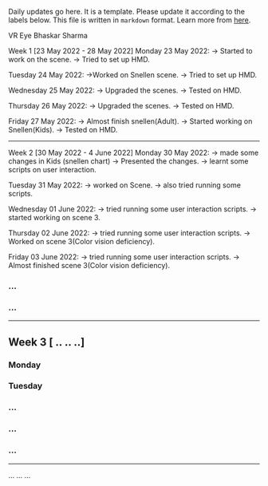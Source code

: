 Daily updates go here. It is a template. Please update it according to the labels below.
This file is written in `markdown` format. Learn more from [here](https://docs.github.com/en/get-started/writing-on-github/getting-started-with-writing-and-formatting-on-github/basic-writing-and-formatting-syntax).

VR Eye
Bhaskar Sharma

Week 1 [23 May 2022 - 28 May 2022]
Monday 23 May 2022:
    -> Started to work on the scene.
    -> Tried to set up HMD.

Tuesday 24 May 2022:
    ->Worked on Snellen scene.
    -> Tried to set up HMD.

Wednesday 25 May 2022:
    -> Upgraded the scenes.
    -> Tested on HMD.

Thursday 26 May 2022:
    -> Upgraded the scenes.
    -> Tested on HMD.

Friday 27 May 2022:
    -> Almost finish snellen(Adult).
    -> Started working on Snellen(Kids).
    -> Tested on HMD.

----
Week 2 [30 May 2022 - 4 June 2022]
Monday 30 May 2022:
    -> made some changes in Kids (snellen chart)
	-> Presented the changes.
	-> learnt some scripts on user interaction.
	
Tuesday 31 May 2022:
    -> worked on Scene.
    -> also tried running some scripts.

Wednesday 01 June 2022:
    -> tried running some user interaction scripts.
    -> started working on scene 3.
    
Thursday 02 June 2022:
    -> tried running some user interaction scripts.
    -> Worked on scene 3(Color vision deficiency).
    
Friday 03 June 2022:
    -> tried running some user interaction scripts.
    -> Almost finished scene 3(Color vision deficiency).
    
### ...
### ...

----
## Week 3 [ .. .. ..]
### Monday
### Tuesday
### ...
### ...
### ...

----
...
...
...
